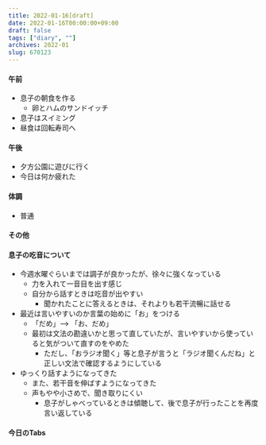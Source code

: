 ```yaml
---
title: 2022-01-16[draft]
date: 2022-01-16T00:00:00+09:00
draft: false
tags: ["diary", ""]
archives: 2022-01
slug: 670123
---
```

#### 午前
- 息子の朝食を作る
  - 卵とハムのサンドイッチ
- 息子はスイミング
- 昼食は回転寿司へ
#### 午後
- 夕方公園に遊びに行く
- 今日は何か疲れた
#### 体調
- 普通
#### その他
#### 息子の吃音について
- 今週水曜ぐらいまでは調子が良かったが、徐々に強くなっている
  - 力を入れて一音目を出す感じ
  - 自分から話すときは吃音が出やすい
    - 聞かれたことに答えるときは、それよりも若干流暢に話せる
- 最近は言いやすいのか言葉の始めに「お」をつける
  - 「だめ」--> 「お、だめ」
  - 最初は文法の勘違いかと思って直していたが、言いやすいから使っていると気がついて直すのをやめた
    - ただし、「おラジオ聞く」等と息子が言うと「ラジオ聞くんだね」と正しい文法で確認するようにしている
- ゆっくり話すようになってきた
  - また、若干音を伸ばすようになってきた
  - 声もやや小さめで、聞き取りにくい
    - 息子がしゃべっているときは傾聴して、後で息子が行ったことを再度言い返している
#### 今日のTabs